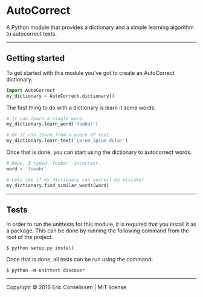 # AutoCorrect
A Python module that provides a dictionary and a simple learning algorithm to autocorrect texts.

* * *

## Getting started
To get started with this module you've got to create an AutoCorrect dictionary.
```python
import AutoCorrect
my_dictionary = AutoCorrect.dictionary()
```

The first thing to do with a dictionary is learn it some words.
```python
# It can learn a single word.
my_dictionary.learn_word('foobar')

# Or it can learn from a piece of text.
my_dictionary.learn_text('Lorem ipsum dolor')
```

Once that is done, you can start using the dictionary to autocorrect words.
```python
# Oops, I typed 'foobar' incorrect.
word = 'fooabr'

# Lets see if my_dictionary can correct my mistake!
my_dictionary.find_similar_words(word)
```

* * *

## Tests
In order to run the unittests for this module, it is required that you install it as a package. This can be done by
running the following command from the root of the project.
```
$ python setup.py install
```

Once that is done, all tests can be run using the command:
```
$ python -m unittest discover
```

* * *

Copyright © 2016 Eric Cornelissen | MIT license
